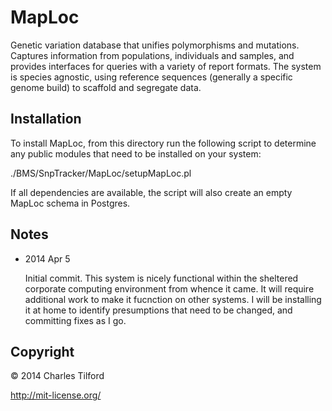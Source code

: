 MapLoc
======

Genetic variation database that unifies polymorphisms and
mutations. Captures information from populations, individuals and
samples, and provides interfaces for queries with a variety of report
formats. The system is species agnostic, using reference sequences
(generally a specific genome build) to scaffold and segregate data.

Installation
------------

To install MapLoc, from this directory run the following script to
determine any public modules that need to be installed on your system:

./BMS/SnpTracker/MapLoc/setupMapLoc.pl

If all dependencies are available, the script will also create an
empty MapLoc schema in Postgres.


Notes
-----

*   2014 Apr 5

    Initial commit. This system is nicely functional within the
    sheltered corporate computing environment from whence it came. It
    will require additional work to make it fucnction on other
    systems. I will be installing it at home to identify presumptions
    that need to be changed, and committing fixes as I go.

Copyright
---------

&copy; 2014 Charles Tilford

 http://mit-license.org/

